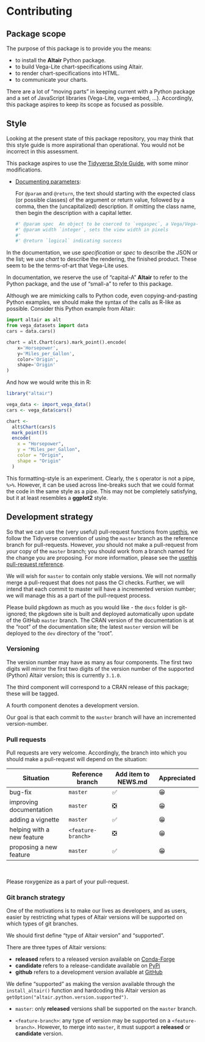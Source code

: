 Contributing
================

## Package scope

The purpose of this package is to provide you the means:

  - to install the **Altair** Python package.
  - to build Vega-Lite chart-specifications using Altair.
  - to render chart-specifications into HTML.
  - to communicate your charts.

There are a lot of “moving parts” in keeping current with a Python
package and a set of JavaScript libraries (Vega-Lite, vega-embed, …).
Accordingly, this package aspires to keep its scope as focused as
possible.

## Style

Looking at the present state of this package repository, you may think
that this style guide is more aspirational than operational. You would
not be incorrect in this assessment.

This package aspires to use the [Tidyverse Style
Guide](http://style.tidyverse.org), with some minor modifications.

  - [Documenting
    parameters](http://style.tidyverse.org/code-documentation.html#documenting-parameters):
    
    For `@param` and `@return`, the text should starting with the
    expected class (or possible classes) of the argument or return
    value, followed by a comma, then the (uncapitalized) description. If
    omitting the class name, then begin the description with a capital
    letter.
    
    ``` r
    #' @param spec  An object to be coerced to `vegaspec`, a Vega/Vega-Lite specification
    #' @param width `integer`, sets the view width in pixels
    #'
    #' @return `logical` indicating success
    ```

In the documentation, we use *specification* or *spec* to describe the
JSON or the list; we use *chart* to describe the rendering, the finished
product. These seem to be the terms-of-art that Vega-Lite uses.

In documentation, we reserve the use of “capital-A” **Altair** to refer
to the Python package, and the use of “small-a” to refer to this
package.

Although we are mimicking calls to Python code, even copying-and-pasting
Python examples, we should make the syntax of the calls as R-like as
possible. Consider this Python example from Altair:

``` python
import altair as alt
from vega_datasets import data
cars = data.cars()

chart = alt.Chart(cars).mark_point().encode(
    x='Horsepower',
    y='Miles_per_Gallon',
    color='Origin',
    shape='Origin'
)
```

And how we would write this in R:

``` r
library("altair")

vega_data <- import_vega_data()
cars <- vega_data$cars()

chart <-
  alt$Chart(cars)$
  mark_point()$
  encode(
    x = "Horsepower",
    y = "Miles_per_Gallon",
    color = "Origin",
    shape = "Origin"
  )
```

This formatting-style is an experiment. Clearly, the `$` operator is not
a pipe, `%>%`. However, it can be used across line-breaks such that we
could format the code in the same style as a pipe. This may not be
completely satisfying, but it at least resembles a **ggplot2** style.

## Development strategy

So that we can use the (very useful) pull-request functions from
[usethis](https://usethis.r-lib.org/), we follow the Tidyverse
convention of using the `master` branch as the reference branch for
pull-requests. However, *you* should not make a pull-request from *your*
copy of the `master` branch; you should work from a branch named for the
change you are proposing. For more information, please see the [usethis
pull-request
reference](https://usethis.r-lib.org/reference/pr_init.html).

We will wish for `master` to contain only stable versions. We will not
normally merge a pull-request that does not pass the CI checks. Further,
we will intend that each commit to master will have a incremented
version number; we will manage this as a part of the pull-request
process.

Please build pkgdown as much as you would like - the `docs` folder is
git-ignored; the pkgdown site is built and deployed automatically upon
update of the GitHub `master` branch. The CRAN version of the
documentation is at the “root” of the documentation site; the latest
`master` version will be deployed to the `dev` directory of the “root”.

### Versioning

The version number may have as many as four components. The first two
digits will mirror the first two digits of the version number of the
supported (Python) Altair version; this is currently `3.1.0`.

The third component will correspond to a CRAN release of this package;
these will be tagged.

A fourth component denotes a development version.

Our goal is that each commit to the `master` branch will have an
incremented version-number.

### Pull requests

Pull requests are very welcome. Accordingly, the branch into which you
should make a pull-request will depend on the
situation:

| Situation                  | Reference branch   | Add item to NEWS.md | Appreciated |
| -------------------------- | ------------------ | ------------------- | ----------- |
| bug-fix                    | `master`           | ✅                   | 😁           |
| improving documentation    | `master`           | ❎                   | 😁           |
| adding a vignette          | `master`           | ✅                   | 😁           |
| helping with a new feature | `<feature-branch>` | ❎                   | 😁           |
| proposing a new feature    | `master`           | ✅                   | 😁           |

<br>

Please roxygenize as a part of your pull-request.

### Git branch strategy

One of the motivations is to make our lives as developers, and as users,
easier by restricting what types of Altair versions will be supported on
which types of git branches.

We should first define “type of Altair version” and “supported”.

There are three types of Altair versions:

  - **released** refers to a released version available on
    [Conda-Forge](https://anaconda.org/conda-forge/altair)
  - **candidate** refers to a release-candidate available on
    [PyPi](https://pypi.org/project/altair)
  - **github** refers to a development version available at
    [GitHub](https://github.com/altair-viz/altair)

We define “supported” as making the version available through the
`install_altair()` function and hardcoding this Altair version as
`getOption("altair.python.version.supported")`.

  - `master`: only **released** versions shall be supported on the
    `master` branch.

  - `<feature-branch>`: any type of version may be supported on a
    `<feature-branch>`. However, to merge into `master`, it must support
    a **released** or **candidate** version.
